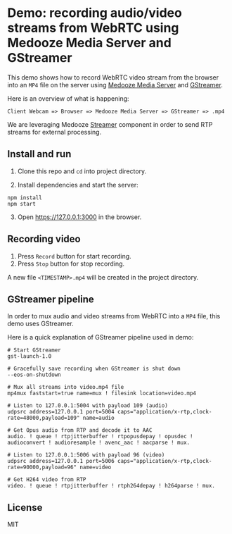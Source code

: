 # Demo: recording audio/video streams from WebRTC using Medooze Media Server and GStreamer

This demo shows how to record WebRTC video stream from the browser into an `MP4` file on the server using [Medooze Media Server](https://github.com/medooze/media-server-node) and [GStreamer](https://gstreamer.freedesktop.org/).

Here is an overview of what is happening:

```
Client Webcam => Browser => Medooze Media Server => GStreamer => .mp4
```

We are leveraging Medooze [Streamer](https://medooze.github.io/media-server-node/#streamer) component in order to send RTP streams for external processing.

## Install and run

1. Clone this repo and `cd` into project directory.

2. Install dependencies and start the server:

```
npm install
npm start
```

3. Open https://127.0.0.1:3000 in the browser.

## Recording video

1. Press `Record` button for start recording.
2. Press `Stop` button for stop recording.

A new file `<TIMESTAMP>.mp4` will be created in the project directory.

## GStreamer pipeline

In order to mux audio and video streams from WebRTC into a `MP4` file, this demo uses GStreamer.

Here is a quick explanation of GStreamer pipeline used in demo:

```
# Start GStreamer
gst-launch-1.0

# Gracefully save recording when GStreamer is shut down
--eos-on-shutdown

# Mux all streams into video.mp4 file
mp4mux faststart=true name=mux ! filesink location=video.mp4

# Listen to 127.0.0.1:5004 with payload 109 (audio)
udpsrc address=127.0.0.1 port=5004 caps="application/x-rtp,clock-rate=48000,payload=109" name=audio

# Get Opus audio from RTP and decode it to AAC
audio. ! queue ! rtpjitterbuffer ! rtpopusdepay ! opusdec ! audioconvert ! audioresample ! avenc_aac ! aacparse ! mux.

# Listen to 127.0.0.1:5006 with payload 96 (video)
udpsrc address=127.0.0.1 port=5006 caps="application/x-rtp,clock-rate=90000,payload=96" name=video

# Get H264 video from RTP
video. ! queue ! rtpjitterbuffer ! rtph264depay ! h264parse ! mux.
```

## License

MIT
